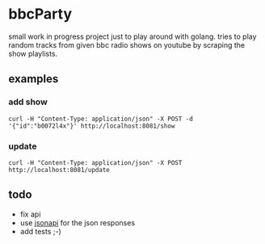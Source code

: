 # bbcParty

small work in progress project just to play around with golang.
tries to play random tracks from given bbc radio shows on youtube by scraping the show playlists.

## examples

### add show
    curl -H "Content-Type: application/json" -X POST -d '{"id":"b0072l4x"}' http://localhost:8081/show

### update
    curl -H "Content-Type: application/json" -X POST http://localhost:8081/update

## todo

- fix api
- use [jsonapi](http://jsonapi.org/) for the json responses
- add tests ;-)